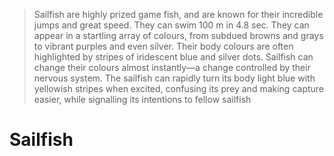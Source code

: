 > Sailfish are highly prized game fish, and are known for their incredible jumps and great speed. They can swim 100 m in 4.8 sec. They can appear in a startling array of colours, from subdued browns and grays to vibrant purples and even silver. Their body colours are often highlighted by stripes of iridescent blue and silver dots. Sailfish can change their colours almost instantly—a change controlled by their nervous system. The sailfish can rapidly turn its body light blue with yellowish stripes when excited, confusing its prey and making capture easier, while signalling its intentions to fellow sailfish

# Sailfish